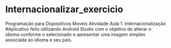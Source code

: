 # Internacionalizar_exercicio
Programação para Dispositivos Moveis
Atividade Aula 1.
Internacionalização
#Aplicativo feito utilizando Android Studio com o objetivo de alterar o idioma conforme o selecionado e apresentar uma imagem simples associada ao idioma e seu país.
